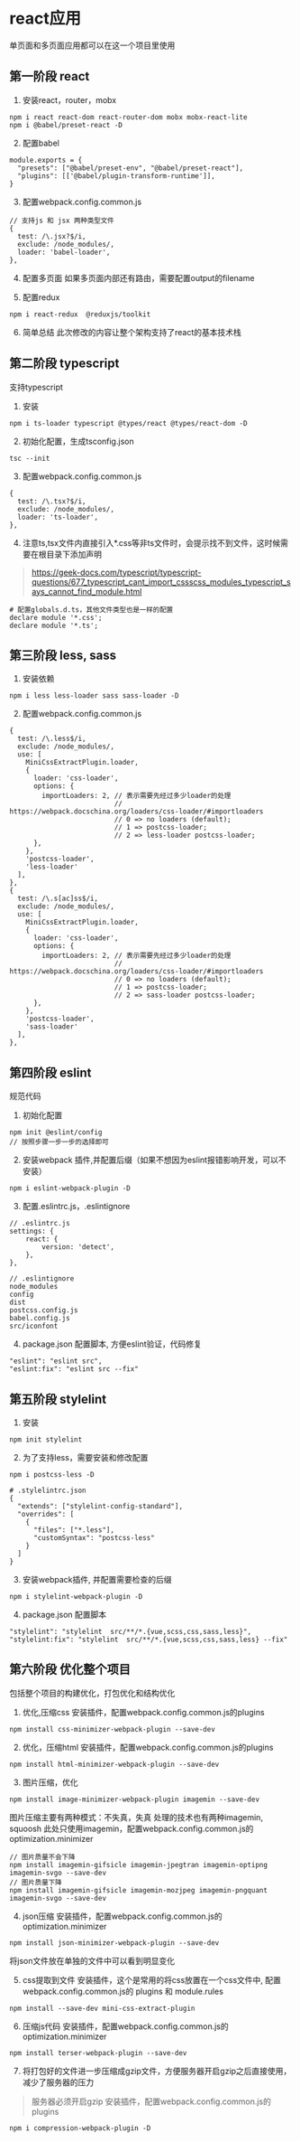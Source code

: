 # react应用
单页面和多页面应用都可以在这一个项目里使用

## 第一阶段 react
1. 安装react，router，mobx
```
npm i react react-dom react-router-dom mobx mobx-react-lite
npm i @babel/preset-react -D
```
2. 配置babel
```
module.exports = {
  "presets": ["@babel/preset-env", "@babel/preset-react"],
  "plugins": [['@babel/plugin-transform-runtime']],
}
```
3. 配置webpack.config.common.js
```
// 支持js 和 jsx 两种类型文件
{
  test: /\.jsx?$/i,
  exclude: /node_modules/,
  loader: 'babel-loader',
},
```
4. 配置多页面
如果多页面内部还有路由，需要配置output的filename

5. 配置redux
```
npm i react-redux  @reduxjs/toolkit
```
6. 简单总结
此次修改的内容让整个架构支持了react的基本技术栈

## 第二阶段 typescript
支持typescript
1. 安装
```
npm i ts-loader typescript @types/react @types/react-dom -D
```
2. 初始化配置，生成tsconfig.json
```
tsc --init
```
3. 配置webpack.config.common.js
```
{
  test: /\.tsx?$/i,
  exclude: /node_modules/,
  loader: 'ts-loader',
},
```
4. 注意ts,tsx文件内直接引入*.css等非ts文件时，会提示找不到文件，这时候需要在根目录下添加声明
> https://geek-docs.com/typescript/typescript-questions/677_typescript_cant_import_cssscss_modules_typescript_says_cannot_find_module.html
```
# 配置globals.d.ts，其他文件类型也是一样的配置
declare module '*.css';
declare module '*.ts';
```

## 第三阶段 less, sass
1. 安装依赖
```
npm i less less-loader sass sass-loader -D
```
2. 配置webpack.config.common.js
```
{
  test: /\.less$/i,
  exclude: /node_modules/,
  use: [
    MiniCssExtractPlugin.loader,
    {
      loader: 'css-loader',
      options: {
        importLoaders: 2, // 表示需要先经过多少loader的处理
                          // https://webpack.docschina.org/loaders/css-loader/#importloaders 
                          // 0 => no loaders (default);
                          // 1 => postcss-loader;
                          // 2 => less-loader postcss-loader;
      },
    },
    'postcss-loader',
    'less-loader'
  ],
},
{
  test: /\.s[ac]ss$/i,
  exclude: /node_modules/,
  use: [
    MiniCssExtractPlugin.loader,
    {
      loader: 'css-loader',
      options: {
        importLoaders: 2, // 表示需要先经过多少loader的处理
                          // https://webpack.docschina.org/loaders/css-loader/#importloaders 
                          // 0 => no loaders (default);
                          // 1 => postcss-loader;
                          // 2 => sass-loader postcss-loader;
      },
    },
    'postcss-loader',
    'sass-loader'
  ],
},
```
## 第四阶段 eslint
规范代码
1. 初始化配置
```
npm init @eslint/config
// 按照步骤一步一步的选择即可
```
2. 安装webpack 插件,并配置后缀（如果不想因为eslint报错影响开发，可以不安装）
```
npm i eslint-webpack-plugin -D
```
3. 配置.eslintrc.js，.eslintignore
```
// .eslintrc.js
settings: {
    react: {
        version: 'detect',
    },
},

// .eslintignore
node_modules
config
dist
postcss.config.js
babel.config.js
src/iconfont
```
4. package.json 配置脚本, 方便eslint验证，代码修复
```
"eslint": "eslint src",
"eslint:fix": "eslint src --fix"
```
## 第五阶段 stylelint
1. 安装
```
npm init stylelint
```
2. 为了支持less，需要安装和修改配置
```
npm i postcss-less -D

# .stylelintrc.json
{
  "extends": ["stylelint-config-standard"],
  "overrides": [
    {
      "files": ["*.less"],
      "customSyntax": "postcss-less"
    }
  ]
}
```
3. 安装webpack插件, 并配置需要检查的后缀
```
npm i stylelint-webpack-plugin -D
```
4. package.json 配置脚本
```
"stylelint": "stylelint  src/**/*.{vue,scss,css,sass,less}",
"stylelint:fix": "stylelint  src/**/*.{vue,scss,css,sass,less} --fix"
```
## 第六阶段 优化整个项目
包括整个项目的构建优化，打包优化和结构优化
1. 优化,压缩css
安装插件，配置webpack.config.common.js的plugins
```
npm install css-minimizer-webpack-plugin --save-dev
```
2. 优化，压缩html
安装插件，配置webpack.config.common.js的plugins
```
npm install html-minimizer-webpack-plugin --save-dev
```
3. 图片压缩，优化
```
npm install image-minimizer-webpack-plugin imagemin --save-dev
```
图片压缩主要有两种模式：不失真，失真
处理的技术也有两种imagemin, squoosh
此处只使用imagemin，配置webpack.config.common.js的optimization.minimizer
```
// 图片质量不会下降
npm install imagemin-gifsicle imagemin-jpegtran imagemin-optipng imagemin-svgo --save-dev
// 图片质量下降
npm install imagemin-gifsicle imagemin-mozjpeg imagemin-pngquant imagemin-svgo --save-dev
```
4. json压缩
安装插件，配置webpack.config.common.js的optimization.minimizer
```
npm install json-minimizer-webpack-plugin --save-dev
```
将json文件放在单独的文件中可以看到明显变化

5. css提取到文件
安装插件，这个是常用的将css放置在一个css文件中, 配置 webpack.config.common.js的 plugins 和 module.rules
```
npm install --save-dev mini-css-extract-plugin
```

6. 压缩js代码
安装插件，配置webpack.config.common.js的optimization.minimizer
```
npm install terser-webpack-plugin --save-dev
```

7. 将打包好的文件进一步压缩成gzip文件，方便服务器开启gzip之后直接使用，减少了服务器的压力
> 服务器必须开启gzip
安装插件，配置webpack.config.common.js的plugins
```
npm i compression-webpack-plugin -D
```

